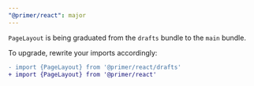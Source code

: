 ```yaml
---
"@primer/react": major
---
```


`PageLayout` is being graduated from the `drafts` bundle to the `main` bundle. 

To upgrade, rewrite your imports accordingly:

```diff
- import {PageLayout} from '@primer/react/drafts'
+ import {PageLayout} from '@primer/react'
```
